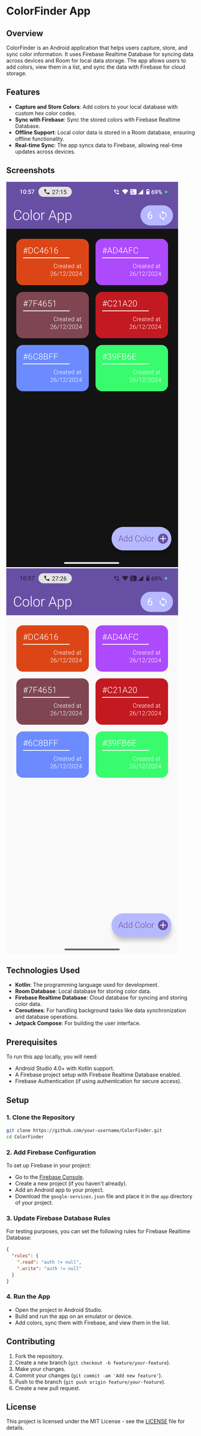 # ColorFinder App

## Overview

ColorFinder is an Android application that helps users capture, store, and sync color information. It uses Firebase Realtime Database for syncing data across devices and Room for local data storage. The app allows users to add colors, view them in a list, and sync the data with Firebase for cloud storage.

## Features

- **Capture and Store Colors**: Add colors to your local database with custom hex color codes.
- **Sync with Firebase**: Sync the stored colors with Firebase Realtime Database.
- **Offline Support**: Local color data is stored in a Room database, ensuring offline functionality.
- **Real-time Sync**: The app syncs data to Firebase, allowing real-time updates across devices.

## Screenshots

![Screenshot 1](https://github.com/AswathL/ColorFinder/blob/84cf78fcd48fe3b59349d6801a9117d85f572686/Screenshot_20241226-225747.png)
![Screenshot 2](https://github.com/AswathL/ColorFinder/blob/84cf78fcd48fe3b59349d6801a9117d85f572686/Screenshot_20241226-225758.png)

## Technologies Used

- **Kotlin**: The programming language used for development.
- **Room Database**: Local database for storing color data.
- **Firebase Realtime Database**: Cloud database for syncing and storing color data.
- **Coroutines**: For handling background tasks like data synchronization and database operations.
- **Jetpack Compose**: For building the user interface.

## Prerequisites

To run this app locally, you will need:

- Android Studio 4.0+ with Kotlin support.
- A Firebase project setup with Firebase Realtime Database enabled.
- Firebase Authentication (if using authentication for secure access).

## Setup

### 1. Clone the Repository

```bash
git clone https://github.com/your-username/ColorFinder.git
cd ColorFinder
```

### 2. Add Firebase Configuration

To set up Firebase in your project:

- Go to the [Firebase Console](https://console.firebase.google.com/).
- Create a new project (if you haven't already).
- Add an Android app to your project.
- Download the `google-services.json` file and place it in the `app` directory of your project.

### 3. Update Firebase Database Rules

For testing purposes, you can set the following rules for Firebase Realtime Database:

```json
{
  "rules": {
    ".read": "auth != null",
    ".write": "auth != null"
  }
}
```

### 4. Run the App

- Open the project in Android Studio.
- Build and run the app on an emulator or device.
- Add colors, sync them with Firebase, and view them in the list.

## Contributing

1. Fork the repository.
2. Create a new branch (`git checkout -b feature/your-feature`).
3. Make your changes.
4. Commit your changes (`git commit -am 'Add new feature'`).
5. Push to the branch (`git push origin feature/your-feature`).
6. Create a new pull request.

## License

This project is licensed under the MIT License - see the [LICENSE](https://github.com/AswathL/ColorFinder/blob/84cf78fcd48fe3b59349d6801a9117d85f572686/LICENSE) file for details.
